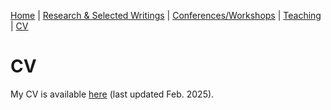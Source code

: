 [Home](https://benjimorris.github.io/)  |  [Research & Selected Writings](https://benjimorris.github.io/research.html)  |  [Conferences/Workshops](https://benjimorris.github.io/talks.html)  |  [Teaching](https://benjimorris.github.io/teaching.html) | [CV](https://benjimorris.github.io/CV.html)

# CV
My CV is available [here](/documents/Benjamin_Morris_CV_Feb_25.pdf) (last updated Feb. 2025).
